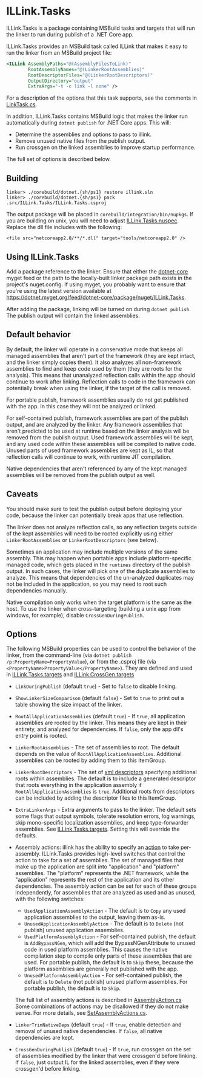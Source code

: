 # ILLink.Tasks

ILLink.Tasks is a package containing MSBuild tasks and targets that
will run the linker to run during publish of a .NET Core app.

ILLink.Tasks provides an MSBuild task called ILLink that makes it easy
to run the linker from an MSBuild project file:

```xml
<ILLink AssemblyPaths="@(AssemblyFilesToLink)"
        RootAssemblyNames="@(LinkerRootAssemblies)"
        RootDescriptorFiles="@(LinkerRootDescriptors)"
        OutputDirectory="output"
        ExtraArgs="-t -c link -l none" />
```

For a description of the options that this task supports, see the
comments in [LinkTask.cs](LinkTask.cs).


In addition, ILLink.Tasks contains MSBuild logic that makes the linker
run automatically during `dotnet publish` for .NET Core apps. This
will:

- Determine the assemblies and options to pass to illink.
- Remove unused native files from the publish output.
- Run crossgen on the linked assemblies to improve startup performance.

The full set of options is described below.

## Building

```
linker> ./corebuild/dotnet.{sh/ps1} restore illink.sln
linker> ./corebuild/dotnet.{sh/ps1} pack .src/ILLink.Tasks/ILLink.Tasks.csproj
```

The output package will be placed in
`corebuild/integration/bin/nupkgs`. If you are building on unix, you
will need to adjust
[ILLink.Tasks.nuspec](ILLink.Tasks.nuspec). Replace
the dll file includes with the following:

`<file src="netcoreapp2.0/**/*.dll" target="tools/netcoreapp2.0" />`

## Using ILLink.Tasks

Add a package reference to the linker. Ensure that either the
[dotnet-core](https://dotnet.myget.org/gallery/dotnet-core) myget feed
or the path to the locally-built linker package path exists in the
project's nuget.config. If using myget, you probably want to ensure
that you're using the latest version available at
https://dotnet.myget.org/feed/dotnet-core/package/nuget/ILLink.Tasks.

After adding the package, linking will be turned on during `dotnet
publish`. The publish output will contain the linked assemblies.

## Default behavior

By default, the linker will operate in a conservative mode that keeps
all managed assemblies that aren't part of the framework (they are
kept intact, and the linker simply copies them). It also analyzes all
non-framework assemblies to find and keep code used by them (they are
roots for the analysis). This means that unanalyzed reflection calls
within the app should continue to work after linking. Reflection calls
to code in the framework can potentially break when using the linker,
if the target of the call is removed.

For portable publish, framework assemblies usually do not get
published with the app. In this case they will not be analyzed or
linked.

For self-contained publish, framework assemblies are part of the
publish output, and are analyzed by the linker. Any framework
assemblies that aren't predicted to be used at runtime based on the
linker analysis will be removed from the publish output. Used
framework assemblies will be kept, and any used code within these
assemblies will be compiled to native code. Unused parts of used
framework assemblies are kept as IL, so that reflection calls will
continue to work, with runtime JIT compilation.

Native dependencies that aren't referenced by any of the kept managed
assemblies will be removed from the publish output as well.

## Caveats

You should make sure to test the publish output before deploying your
code, because the linker can potentially break apps that use
reflection.

The linker does not analyze reflection calls, so any reflection
targets outside of the kept assemblies will need to be rooted
explicitly using either `LinkerRootAssemblies` or
`LinkerRootDescriptors` (see below).

Sometimes an application may include multiple versions of the same
assembly. This may happen when portable apps include platform-specific
managed code, which gets placed in the `runtimes` directory of the
publish output. In such cases, the linker will pick one of the
duplicate assemblies to analyze. This means that dependencies of the
un-analyzed duplicates may not be included in the application, so you
may need to root such dependencies manually.

Native compilation only works when the target platform is the same as
the host. To use the linker when cross-targeting (building a unix app
from windows, for example), disable `CrossGenDuringPublish`.

## Options

The following MSBuild properties can be used to control the behavior
of the linker, from the command-line (via `dotnet publish
/p:PropertyName=PropertyValue`), or from the .csproj file (via
`<PropertyName>PropertyValue</PropertyName>`). They are defined and
used in
[ILLink.Tasks.targets](ILLink.Tasks.targets)
and
[ILLink.CrossGen.targets](ILLink.CrossGen.targets)

- `LinkDuringPublish` (default `true`) - Set to `false` to disable
  linking.

- `ShowLinkerSizeComparison` (default `false`) - Set to `true` to
  print out a table showing the size impact of the linker.

- `RootAllApplicationAssemblies` (default `true`) - If `true`, all
  application assemblies are rooted by the linker. This means they are
  kept in their entirety, and analyzed for dependencies. If `false`,
  only the app dll's entry point is rooted.

- `LinkerRootAssemblies` - The set of assemblies to root. The default
  depends on the value of `RootAllApplicationAssemblies`. Additional
  assemblies can be rooted by adding them to this ItemGroup.

- `LinkerRootDescriptors` - The set of [xml descriptors](../linker#syntax-of-xml-descriptor)
  specifying additional roots within assemblies. The default is to
  include a generated descriptor that roots everything in the
  application assembly if `RootAllApplicationAssemblies` is
  `true`. Additional roots from descriptors can be included by adding
  the descriptor files to this ItemGroup.

- `ExtraLinkerArgs` - Extra arguments to pass to the linker. The
  default sets some flags that output symbols, tolerate resolution
  errors, log warnings, skip mono-specific localization assemblies,
  and keep type-forwarder assemblies. See
  [ILLink.Tasks.targets](ILLink.Tasks.targets).
  Setting this will override the defaults.

- Assembly actions: illink has the ability to specify an [action](../linker#actions-on-the-assemblies) to
  take per-assembly. ILLink.Tasks provides high-level switches that
  control the action to take for a set of assemblies. The set of
  managed files that make up the application are split into
  "application" and "platform" assemblies. The "platform" represents
  the .NET framework, while the "application" represents the rest of
  the application and its other dependencies. The assembly action can
  be set for each of these groups independently, for assemblies that
  are analyzed as used and as unused, with the following switches:

  - `UsedApplicationAssemblyAction` - The default is to `Copy` any used
    application assemblies to the output, leaving them as-is.
  - `UnusedApplicationAssemblyAction` - The default is to `Delete` (not
    publish) unused application assemblies.
  - `UsedPlatformAssemblyAction` - For self-contained publish, the
    default is `AddBypassNGen`, which will add the BypassNGenAttribute
    to unused code in used platform assemblies. This causes the native
    compilation step to compile only parts of these assemblies that
    are used. For portable publish, the default is to `Skip` these,
    because the platform assemblies are generally not published with
    the app.
  - `UnusedPlatformAssemblyAction` - For self-contained publish, the
    default is to `Delete` (not publish) unused platform
    assemblies. For portable publish, the default is to `Skip`.

  The full list of assembly actions is described in
  [AssemblyAction.cs](../linker/Linker/AssemblyAction.cs) Some
  combinations of actions may be disallowed if they do not make
  sense. For more details, see
  [SetAssemblyActions.cs](SetAssemblyActions.cs).

- `LinkerTrimNativeDeps` (default `true`) - If `true`, enable
  detection and removal of unused native dependencies. If `false`, all
  native dependencies are kept.

- `CrossGenDuringPublish` (default `true`) - If `true`, run crossgen
  on the set of assemblies modified by the linker that were crossgen'd
  before linking. If `false`, just output IL for the linked
  assemblies, even if they were crossgen'd before linking.